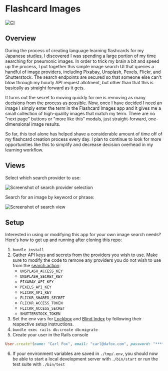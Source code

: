 # Flashcard Images

[![CI](https://github.com/jhunschejones/Flashcard-Images/actions/workflows/ci.yml/badge.svg?branch=main)](https://github.com/jhunschejones/Flashcard-Images/actions/workflows/ci.yml)

## Overview

During the process of creating language learning flashcards for my Japanese studies, I discovered I was spending a large portion of my time searching for pneumonic images. In order to trick my brain a bit and speed up the process, I put together this simple image search UI that queries a handful of image providers, including Pixabay, Unsplash, Pexels, Flickr, and Shutterstock. The search endpoints are secured so that someone else can't blow through my hourly API request allotment, but other than that this is basically as straight forward as it gets.

It turns out the secret to moving quickly for me is removing as many decisions from the process as possible. Now, once I have decided I need an image I simply enter the term in the Flashcard Images app and it gives me a small collection of high-quality images that match my term. There are no "next page" buttons or "more like this" modals, just straight-forward, one-dimensional image results.

So far, this tool alone has helped shave a considerable amount of time off of my flashcard creation process every day. I plan to continue to look for more opportunities like this to simplify and decrease decision overhead in my learning workflow.

## Views

Select which search provider to use:

![Screenshot of search provider selection](docs/screenshots/search%20providers.png)

Search for an image by keyword or phrase:

![Screenshot of search view](docs/screenshots/search.png)

## Setup
Interested in using or modifying this app for your own image search needs? Here's how to get up and running after cloning this repo:
1. `bundle install`
2. Gather API keys and secrets from the providers you wish to use. Make sure to modify the code to remove any providers you do not wish to use from the [search action](https://github.com/jhunschejones/Flashcard-Images/blob/308046250c18acc10ab90aadf838276820cd8dac/app/controllers/image_search_controller.rb#L21-L41):
   - `UNSPLASH_ACCESS_KEY`
   - `UNSPLASH_SECRET_KEY`
   - `PIXABAY_API_KEY`
   - `PEXELS_API_KEY`
   - `FLICKR_API_KEY`
   - `FLICKR_SHARED_SECRET`
   - `FLICKR_ACCESS_TOKEN`
   - `FLICKR_ACCESS_SECRET`
   - `SHUTTERSTOCK_TOKEN`
3. Set the env vars for [Lockbox](https://github.com/ankane/lockbox) and [Blind Index](https://github.com/ankane/blind_index) by following their respective setup instructions.
4. `bundle exec rails db:create db:migrate`
5. Create your user in the Rails console
```ruby
User.create!(name: "Carl Fox", email: "carl@dafox.com", password: "************", password_confirmation: "************")
```
6. If your environment variables are saved in `./tmp/.env`, you should now be able to start a local development server with `./bin/start` or run the test suite with `./bin/test` 

